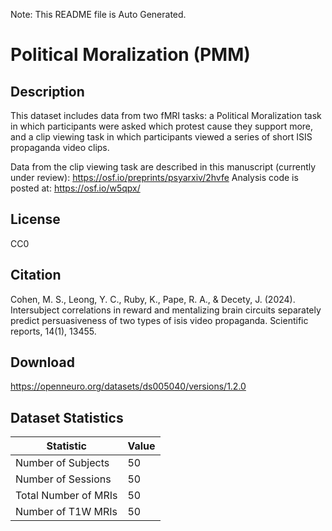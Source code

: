 Note: This README file is Auto Generated.

# Political Moralization (PMM)

## Description

This dataset includes data from two fMRI tasks: a Political Moralization task in which participants were asked which protest cause they support more, and a clip viewing task in which participants viewed a series of short ISIS propaganda video clips.

Data from the clip viewing task are described in this manuscript (currently under review): https://osf.io/preprints/psyarxiv/2hvfe Analysis code is posted at: https://osf.io/w5qpx/


## License

CC0

## Citation

Cohen, M. S., Leong, Y. C., Ruby, K., Pape, R. A., & Decety, J. (2024). Intersubject correlations in reward and mentalizing brain circuits separately predict persuasiveness of two types of isis video propaganda. Scientific reports, 14(1), 13455.

## Download

https://openneuro.org/datasets/ds005040/versions/1.2.0

## Dataset Statistics

| Statistic | Value |
| --- | --- |
| Number of Subjects | 50 |
| Number of Sessions | 50 |
| Total Number of MRIs | 50 |
| Number of T1W MRIs | 50 |

